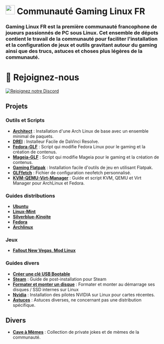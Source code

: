 # <img src="/avatars/f0223e2209ba64005edc240eb6baefc29b51dadf77ad6d51911005adca5ff5a7" width="30" height="30"> Communauté Gaming Linux FR

### Gaming Linux FR est la première communauté francophone de joueurs passionnés de PC sous Linux. Cet ensemble de dépots contient le travail de la communauté pour faciliter l'installation et la configuration de jeux et outils gravitant autour du gaming ainsi que des trucs, astuces et choses plus légères de la communauté.

# 🔗 Rejoignez-nous

[![Rejoignez notre Discord](https://img.shields.io/badge/Discord-Rejoignez%20notre%20serveur-blue?style=for-the-badge&logo=discord)](https://discord.gg/WCAKxxRA3t)

## Projets

### Outils et Scripts

- **[Architect](https://github.com/Cardiacman13/Architect)** : Installation d'une Arch Linux de base avec un ensemble minimal de paquets.
- **[DREI](https://codeberg.org/Gaming-Linux-FR/drei)** : Installeur Facile de DaVinci Resolve.
- **[Fedora-GLF](https://codeberg.org/Gaming-Linux-FR/Fedora-GLF)** : Script qui modifie Fedora Linux pour le gaming et la création de contenus.
- **[Mageia-GLF](https://codeberg.org/Gaming-Linux-FR/mageia_GLF)** : Script qui modifie Mageia pour le gaming et la création de contenus.
- **[Gaming Flatpak](https://codeberg.org/Gaming-Linux-FR/Gaming-Flatpak)** : Installation facile d'outils de jeu en utilisant Flatpak.
- **[GLFfetch](https://codeberg.org/Gaming-Linux-FR/GLFfetch)** : Fichier de configuration neofetch personnalisé.
- **[KVM-QEMU-Virt-Manager](https://codeberg.org/Gaming-Linux-FR/KVM-QEMU-Virt-Manager)** : Guide et script KVM, QEMU et Virt Manager pour ArchLinux et Fedora.

### Guides distributions

- **[Ubuntu](https://codeberg.org/Gaming-Linux-FR/Ubuntu)**
- **[Linux-Mint](https://codeberg.org/Gaming-Linux-FR/guide-mint)**
- **[Silverblue-Kinoite](https://codeberg.org/Gaming-Linux-FR/post-install-silverblue-kinoite)**
- **[Fedora](https://codeberg.org/Gaming-Linux-FR/fedora-guide-fr)**
- **[Archlinux](https://codeberg.org/Gaming-Linux-FR/tuto-archlinux-fr)**

### Jeux
- **[Fallout New Vegas, Mod Linux](https://codeberg.org/Gaming-Linux-FR/Fallout-new-vegas-mod-linux/)**

### Guides divers


- **[Créer une clé USB Bootable](https://codeberg.org/Gaming-Linux-FR/usb-bootable)**
- **[Steam](https://codeberg.org/Gaming-Linux-FR/steam-post-install)** : Guide de post-installation pour Steam
- **[Formater et monter un disque](https://codeberg.org/Gaming-Linux-FR/guide-formater-monter)** : Formater et monter au démarrage ses disques / SSD internes sur Linux
- **[Nvidia](https://codeberg.org/Gaming-Linux-FR/guide-nvidia)** : Installation des pilotes NVIDIA sur Linux pour cartes récentes.
- **[Astuces](https://codeberg.org/Gaming-Linux-FR/glf-astuces)** : Astuces diverses, ne concernant pas une distribution spécifique.

## Divers

- **[Cave à Mèmes](https://codeberg.org/Gaming-Linux-FR/meme-vault)** : Collection de private jokes et de mèmes de la communauté.
